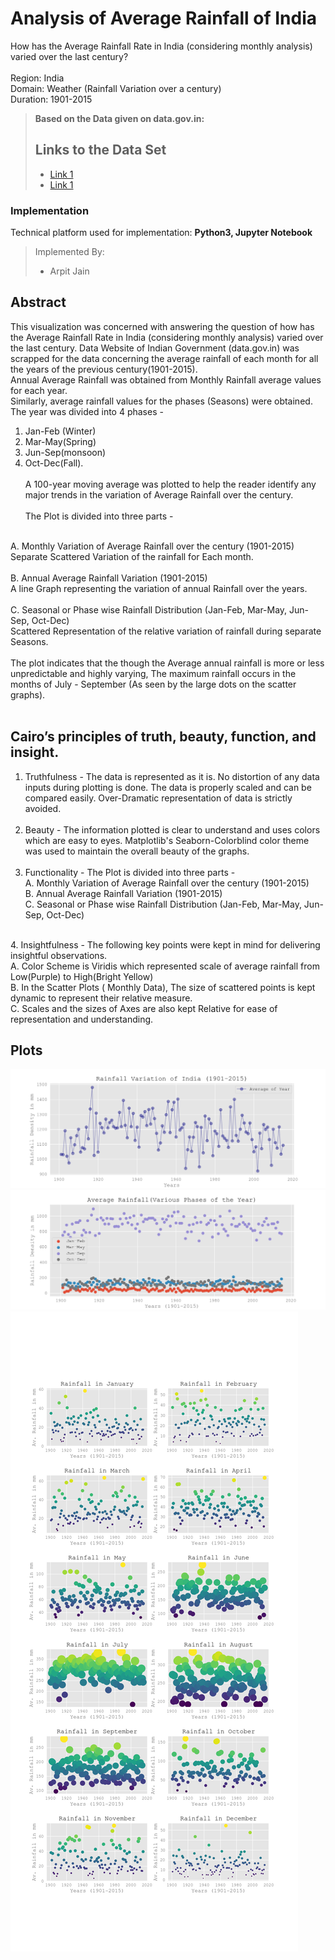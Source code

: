 # Analysis of Average Rainfall of India
How has the Average Rainfall Rate in India (considering monthly analysis) varied over the last century? <br><br>
Region: India <br>
Domain: Weather (Rainfall Variation over a century) <br>
Duration: 1901-2015 <br>

> **Based on the Data given on data.gov.in:**
> ## Links to the Data Set
> - [Link 1]( https://drive.google.com/open?id=1IBqmzgD8iDgZZ8jXNVoYX-DE4If-dxjg )
> - [Link 1]( https://data.gov.in/resources/all-india-area-weighted-monthly-seasonal-and-annual-rainfall-mm-1901-2015 )

### Implementation
Technical platform used for implementation: **Python3, Jupyter Notebook**

> Implemented By:
> - Arpit Jain

## Abstract
This visualization was concerned with answering the question of how has the Average Rainfall Rate in India (considering monthly analysis) varied over the last century. Data Website of Indian Government (data.gov.in) was scrapped for the data concerning the average rainfall of each month for all the years of the previous century(1901-2015).
<br>
Annual Average Rainfall was obtained from Monthly Rainfall average values for each year. <br>
Similarly, average rainfall values for the phases (Seasons) were obtained. The year was divided into 4 phases - <br>
1. Jan-Feb (Winter) <br>
2. Mar-May(Spring) <br>
3. Jun-Sep(monsoon) <br>
4. Oct-Dec(Fall). <br><br>
A 100-year moving average was plotted to help the reader identify any major trends in the variation of Average Rainfall over the century.
<br><br>
The Plot is divided into three parts - 
<br>
A. Monthly Variation of Average Rainfall over the century (1901-2015) <br>
Separate Scattered Variation of the rainfall for Each month.<br>
<br>
B. Annual Average Rainfall Variation (1901-2015)<br>
A line Graph representing the variation of annual Rainfall over the years.<br>
<br>
C. Seasonal or Phase wise Rainfall Distribution (Jan-Feb, Mar-May, Jun-Sep, Oct-Dec)<br>
Scattered Representation of the relative variation of rainfall during separate Seasons.<br>
<br>
The plot indicates that the though the Average annual rainfall is more or less unpredictable and highly varying, The maximum rainfall occurs in the months of July - September (As seen by the large dots on the scatter graphs). 
<br><br>

## Cairo’s principles of truth, beauty, function, and insight.
1. Truthfulness - The data is represented as it is. No distortion of any data inputs during plotting is done. The data is properly scaled and can be compared easily. Over-Dramatic representation of data is strictly avoided. 
<br><br>
2. Beauty - The information plotted is clear to understand and uses colors which are easy to eyes. Matplotlib's Seaborn-Colorblind color theme was used to maintain the overall beauty of the graphs.
<br><br>
3. Functionality - The Plot is divided into three parts -<br>
A. Monthly Variation of Average Rainfall over the century (1901-2015)<br>
B. Annual Average Rainfall Variation (1901-2015)<br>
C. Seasonal or Phase wise Rainfall Distribution (Jan-Feb, Mar-May, Jun-Sep, Oct-Dec)<br>
<br>
4. Insightfulness - The following key points were kept in mind for delivering insightful observations.<br>
A. Color Scheme is Viridis which represented scale of average rainfall from Low(Purple) to High(Bright Yellow)<br>
B. In the Scatter Plots ( Monthly Data), The size of scattered points is kept dynamic to represent their relative measure.<br>
C. Scales and the sizes of Axes are also kept Relative for ease of representation and understanding.<br>

## Plots
![Annual Rainfall](/images/annual.png?raw=true "Annual Rainfall")
![Seasonal Rainfall](/images/phase.png?raw=true "Seasonal Rainfall")
![Monthly Rainfall](/images/monthly.png?raw=true "Monthly Rainfall")
